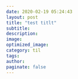 ```yaml
---
date: 2020-02-19 05:24:43
layout: post
title: "test titlt"
subtitle:
description:
image:
optimized_image:
category: til
tags:
author:
paginate: false
---
```

